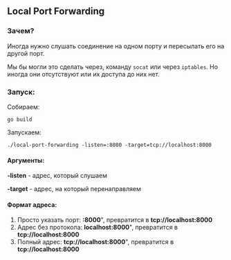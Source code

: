 ## Local Port Forwarding

### Зачем?

Иногда нужно слушать соединение на одном порту и пересылать его на другой порт.

Мы бы могли это сделать через, команду `socat` или через `iptables`. Но иногда они отсутствуют или их доступа до них нет.

### Запуск:

Собираем:

```shell
go build
```

Запускаем:

```shell
./local-port-forwarding -listen=:8080 -target=tcp://localhost:8000
```

#### Аргументы:

**-listen** - адрес, который слушаем

**-target** - адрес, на который перенаправляем

#### Формат адреса:

1. Просто указать порт: **:8000**", превратится в **tcp://localhost:8000**
2. Адрес без протокола: **localhost:8000**", превратится в **tcp://localhost:8000**
3. Полный адрес: **tcp://localhost:8000**", превратится в **tcp://localhost:8000**
